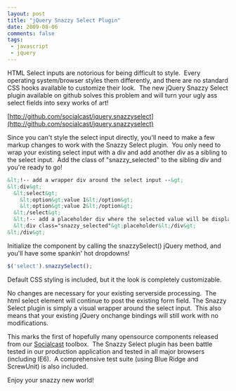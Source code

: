 ```yaml
---
layout: post
title: "jQuery Snazzy Select Plugin"
date: 2009-08-06
comments: false
tags:
 - javascript
 - jquery
---
```


HTML Select inputs are notorious for being difficult to style.  Every operating system/browser styles them differently, and there are no standard CSS hooks available to customize their look.  The new jQuery Snazzy Select plugin available on github solves this problem and will turn your ugly ass select fields into sexy works of art!


[http://github.com/socialcast/jquery.snazzyselect](http://github.com/socialcast/jquery.snazzyselect)





Since you can't style the select input directly, you'll need to make a few markup changes to work with the Snazzy Select plugin.  You only need to wrap your existing select input with a div and add another div as a sibling to the select input.  Add the class of "snazzy\_selected" to the sibling div and you're ready to go!


```html
&lt;!-- add a wrapper div around the select input --&gt;
&lt;div&gt;
  &lt;select&gt;
    &lt;option&gt;value 1&lt;/option&gt;
    &lt;option&gt;value 2&lt;/option&gt;
  &lt;/select&gt;
  &lt;!-- add a placeholder div where the selected value will be displayed --&gt;
  &lt;div class="snazzy_selected"&gt;placeholder&lt;/div&gt;
&lt;/div&gt;
```

Initialize the component by calling the snazzySelect() jQuery method, and you'll have some spankin' hot dropdowns! 

```javascript
$('select').snazzySelect();

```


Default CSS styling is included, but it the look is completely customizable.


No changes are necessary for your existing serverside processing.  The html select element will continue to post the existing form field. The Snazzy Select plugin is simply a visual wrapper around the select input.  This also means that your existing jQuery onchange bindings will still work with no modifications.


This marks the first of hopefully many opensource components released from our [Socialcast](http://www.socialcast.com/) toolbox.  The Snazzy Select plugin has been battle tested in our production application and tested in all major browsers (including IE6).  A comprehensive test suite (using Blue Ridge and ScrewUnit) is also included.


Enjoy your snazzy new world!
